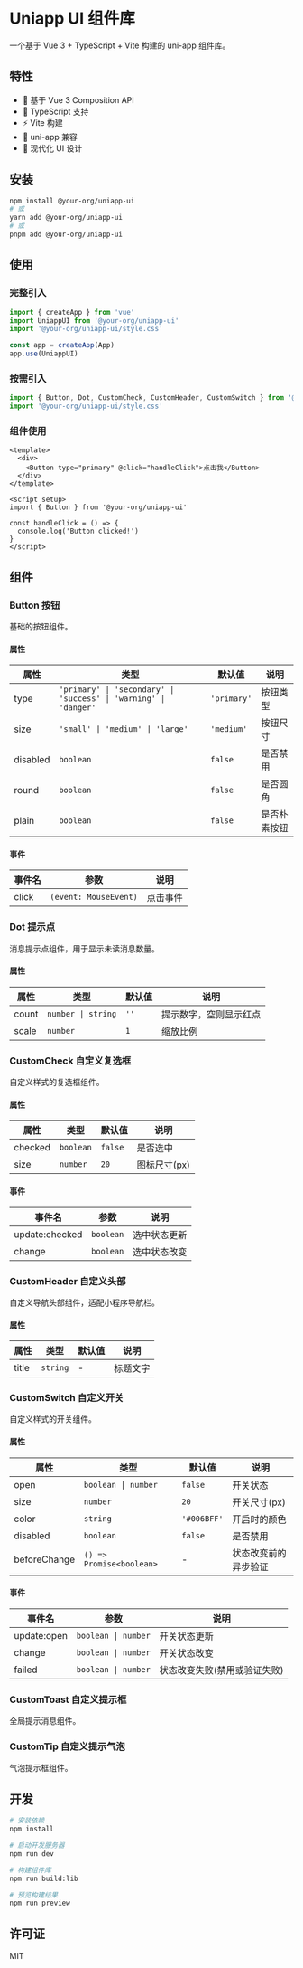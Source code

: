 # Uniapp UI 组件库

一个基于 Vue 3 + TypeScript + Vite 构建的 uni-app 组件库。

## 特性

- 🚀 基于 Vue 3 Composition API
- 💪 TypeScript 支持
- ⚡️ Vite 构建
- 📱 uni-app 兼容
- 🎨 现代化 UI 设计

## 安装

```bash
npm install @your-org/uniapp-ui
# 或
yarn add @your-org/uniapp-ui
# 或
pnpm add @your-org/uniapp-ui
```

## 使用

### 完整引入

```typescript
import { createApp } from 'vue'
import UniappUI from '@your-org/uniapp-ui'
import '@your-org/uniapp-ui/style.css'

const app = createApp(App)
app.use(UniappUI)
```

### 按需引入

```typescript
import { Button, Dot, CustomCheck, CustomHeader, CustomSwitch } from '@your-org/uniapp-ui'
import '@your-org/uniapp-ui/style.css'
```

### 组件使用

```vue
<template>
  <div>
    <Button type="primary" @click="handleClick">点击我</Button>
  </div>
</template>

<script setup>
import { Button } from '@your-org/uniapp-ui'

const handleClick = () => {
  console.log('Button clicked!')
}
</script>
```

## 组件

### Button 按钮

基础的按钮组件。

#### 属性

| 属性 | 类型 | 默认值 | 说明 |
|------|------|--------|------|
| type | `'primary' \| 'secondary' \| 'success' \| 'warning' \| 'danger'` | `'primary'` | 按钮类型 |
| size | `'small' \| 'medium' \| 'large'` | `'medium'` | 按钮尺寸 |
| disabled | `boolean` | `false` | 是否禁用 |
| round | `boolean` | `false` | 是否圆角 |
| plain | `boolean` | `false` | 是否朴素按钮 |

#### 事件

| 事件名 | 参数 | 说明 |
|-------|------|------|
| click | `(event: MouseEvent)` | 点击事件 |

### Dot 提示点

消息提示点组件，用于显示未读消息数量。

#### 属性

| 属性 | 类型 | 默认值 | 说明 |
|------|------|--------|------|
| count | `number \| string` | `''` | 提示数字，空则显示红点 |
| scale | `number` | `1` | 缩放比例 |

### CustomCheck 自定义复选框

自定义样式的复选框组件。

#### 属性

| 属性 | 类型 | 默认值 | 说明 |
|------|------|--------|------|
| checked | `boolean` | `false` | 是否选中 |
| size | `number` | `20` | 图标尺寸(px) |

#### 事件

| 事件名 | 参数 | 说明 |
|-------|------|------|
| update:checked | `boolean` | 选中状态更新 |
| change | `boolean` | 选中状态改变 |

### CustomHeader 自定义头部

自定义导航头部组件，适配小程序导航栏。

#### 属性

| 属性 | 类型 | 默认值 | 说明 |
|------|------|--------|------|
| title | `string` | - | 标题文字 |

### CustomSwitch 自定义开关

自定义样式的开关组件。

#### 属性

| 属性 | 类型 | 默认值 | 说明 |
|------|------|--------|------|
| open | `boolean \| number` | `false` | 开关状态 |
| size | `number` | `20` | 开关尺寸(px) |
| color | `string` | `'#006BFF'` | 开启时的颜色 |
| disabled | `boolean` | `false` | 是否禁用 |
| beforeChange | `() => Promise<boolean>` | - | 状态改变前的异步验证 |

#### 事件

| 事件名 | 参数 | 说明 |
|-------|------|------|
| update:open | `boolean \| number` | 开关状态更新 |
| change | `boolean \| number` | 开关状态改变 |
| failed | `boolean \| number` | 状态改变失败(禁用或验证失败) |

### CustomToast 自定义提示框

全局提示消息组件。

### CustomTip 自定义提示气泡

气泡提示框组件。

## 开发

```bash
# 安装依赖
npm install

# 启动开发服务器
npm run dev

# 构建组件库
npm run build:lib

# 预览构建结果
npm run preview
```

## 许可证

MIT

